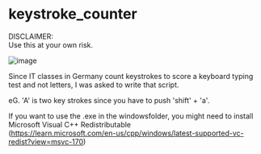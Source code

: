 

# keystroke_counter

DISCLAIMER:  
Use this at your own risk.


![image](https://user-images.githubusercontent.com/35074321/225778053-e70b73cd-4579-4417-a0ce-4125e7c69c68.png)


Since IT classes in Germany count keystrokes to score a keyboard typing test and not letters, I was asked to write that script.

eG. 'A' is two key strokes since you have to push 'shift' + 'a'.  

If you want to use the .exe in the windowsfolder, you might need to install Microsoft Visual C++ Redistributable  
(https://learn.microsoft.com/en-us/cpp/windows/latest-supported-vc-redist?view=msvc-170)  


